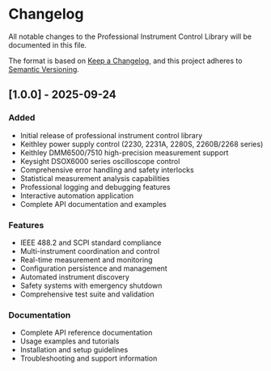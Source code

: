 # Changelog

All notable changes to the Professional Instrument Control Library will be documented in this file.

The format is based on [Keep a Changelog](https://keepachangelog.com/en/1.0.0/),
and this project adheres to [Semantic Versioning](https://semver.org/spec/v2.0.0.html).

## [1.0.0] - 2025-09-24

### Added
- Initial release of professional instrument control library
- Keithley power supply control (2230, 2231A, 2280S, 2260B/2268 series)
- Keithley DMM6500/7510 high-precision measurement support
- Keysight DSOX6000 series oscilloscope control
- Comprehensive error handling and safety interlocks
- Statistical measurement analysis capabilities
- Professional logging and debugging features
- Interactive automation application
- Complete API documentation and examples

### Features
- IEEE 488.2 and SCPI standard compliance
- Multi-instrument coordination and control
- Real-time measurement and monitoring
- Configuration persistence and management
- Automated instrument discovery
- Safety systems with emergency shutdown
- Comprehensive test suite and validation

### Documentation
- Complete API reference documentation
- Usage examples and tutorials
- Installation and setup guidelines
- Troubleshooting and support information
